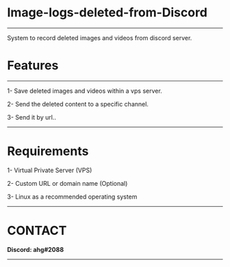 # Image-logs-deleted-from-Discord

****

System to record deleted images and videos from discord server.

# __Features__

****

1- Save deleted images and videos within a vps server.

2- Send the deleted content to a specific channel.

3- Send it by url..

****

# __Requirements__

1- Virtual Private Server (VPS) 

2- Custom URL or domain name (Optional)

3- Linux as a recommended operating system

****

# __CONTACT__

__Discord: ahg#2088__    
****
